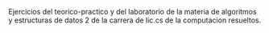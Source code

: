 Ejercicios del teorico-practico y del laboratorio de la materia de algoritmos y estructuras de datos 2 de la carrera de lic.cs de la computacion resueltos. 
